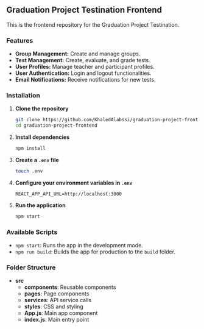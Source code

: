 ## Graduation Project Testination Frontend

This is the frontend repository for the Graduation Project Testination. 

### Features

- **Group Management:** Create and manage groups.
- **Test Management:** Create, evaluate, and grade tests.
- **User Profiles:** Manage teacher and participant profiles.
- **User Authentication:** Login and logout functionalities.
- **Email Notifications:** Receive notifications for new tests.

### Installation

1. **Clone the repository**
    ```bash
    git clone https://github.com/KhaledAlabssi/graduation-project-frontend.git
    cd graduation-project-frontend
    ```

2. **Install dependencies**
    ```bash
    npm install
    ```

3. **Create a `.env` file**
    ```bash
    touch .env
    ```

4. **Configure your environment variables in `.env`**
    ```
    REACT_APP_API_URL=http://localhost:3000
    ```

5. **Run the application**
    ```bash
    npm start
    ```

### Available Scripts

- `npm start`: Runs the app in the development mode.
- `npm run build`: Builds the app for production to the `build` folder.

### Folder Structure

- **src**
    - **components**: Reusable components
    - **pages**: Page components
    - **services**: API service calls
    - **styles**: CSS and styling
    - **App.js**: Main app component
    - **index.js**: Main entry point

